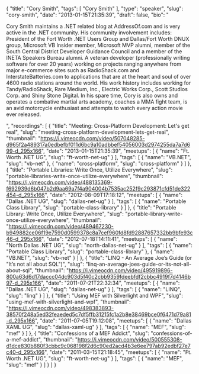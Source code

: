 {
  "title": "Cory Smith",
  "tags": [
    "Cory Smith"
  ],
  "type": "speaker",
  "slug": "cory-smith",
  "date": "2013-01-15T21:35:39",
  "draft": false,
  "bio": "<p>Cory Smith maintains a .NET related blog at AddressOf.com and is very active in the .NET community. His community involvement includes: President of the Fort Worth .NET Users Group and Dallas/Fort Worth DNUX group, Microsoft VB Insider member, Microsoft MVP alumni, member of the South Central District Developer Guidance Council and a member of the INETA Speakers Bureau alumni. A veteran developer (professionally writing software for over 20 years) working on projects ranging anywhere from major e-commerce sites such as RadioShack.com and InterstateBatteries.com to applications that are at the heart and soul of over 4600 radio stations around the world.  His work history includes working for Tandy/RadioShack, Rare Medium, Inc., Electric Works Corp., Scott Studios Corp. and Shiny Stone Digital. In his spare time, Cory is also owns and operates a combative martial arts academy, coaches a MMA fight team, is an avid motorcycle enthusiast and attempts to watch every action movie ever released.</p>",
  "recordings": [
    {
      "title": "Meeting: Cross-Platform Development: Let's get real",
      "slug": "meeting-cross-platform-development-lets-get-real",
      "thumbnail": "https://i.vimeocdn.com/video/507048285-d965f2a489317a0edbefbf011d6bc9a10adbbef54056003d2974255da7a7d699-d_295x166",
      "date": "2013-01-15T21:35:39",
      "meetups": [
        {
          "name": "Ft. Worth .NET UG",
          "slug": "ft-worth-net-ug"
        }
      ],
      "tags": [
        {
          "name": "VB.NET",
          "slug": "vb-net"
        },
        {
          "name": "cross-platform",
          "slug": "cross-platform"
        }
      ]
    },
    {
      "title": "Portable Libraries: Write Once, Utilize Everywhere",
      "slug": "portable-libraries-write-once-utilize-everywhere",
      "thumbnail": "https://i.vimeocdn.com/video/488135369-f692939d6b047b2d9aa69a7f4a904004b7535ac252f9c293871cfd51de322454-d_295x166",
      "date": "2012-08-09T17:18:12",
      "meetups": [
        {
          "name": "Dallas .NET UG",
          "slug": "dallas-net-ug"
        }
      ],
      "tags": [
        {
          "name": "Portable Class Library",
          "slug": "portable-class-library"
        }
      ]
    },
    {
      "title": "Portable Library: Write Once, Utilize Everywhere",
      "slug": "portable-library-write-once-utilize-everywhere",
      "thumbnail": "https://i.vimeocdn.com/video/489467230-b949882ce06f19e7590d0599378c8a7cef960fd8fd92887657332bb9bfe93c46-d_295x166",
      "date": "2012-07-18T14:11:41",
      "meetups": [
        {
          "name": "North Dallas .NET UG",
          "slug": "north-dallas-net-ug"
        }
      ],
      "tags": [
        {
          "name": "Portable Class Library",
          "slug": "portable-class-library"
        },
        {
          "name": "VB.NET",
          "slug": "vb-net"
        }
      ]
    },
    {
      "title": "LINQ - An Average Joe’s Guide (or \"It’s not all about SQL\")",
      "slug": "linq-an-average-joes-guide-or-its-not-all-about-sql",
      "thumbnail": "https://i.vimeocdn.com/video/495919896-800a63d6d17daccc04dc903d5f40c2cbb9359fdeebfdf2cbbc4919f7d4146b97-d_295x166",
      "date": "2011-07-21T22:32:34",
      "meetups": [
        {
          "name": "Dallas .NET UG",
          "slug": "dallas-net-ug"
        }
      ],
      "tags": [
        {
          "name": "LINQ",
          "slug": "linq"
        }
      ]
    },
    {
      "title": "Using MEF with Silverlight and WPF",
      "slug": "using-mef-with-silverlight-and-wpf",
      "thumbnail": "https://i.vimeocdn.com/video/498383893-38570f248a5ed32feaeded5c7df5ffb31215fc1a2b8e38469bce0f6471d79a81-d_295x166",
      "date": "2011-07-05T19:12:08",
      "meetups": [
        {
          "name": "Dallas XAML UG",
          "slug": "dallas-xaml-ug"
        }
      ],
      "tags": [
        {
          "name": "MEF",
          "slug": "mef"
        }
      ]
    },
    {
      "title": "Confessions of a MEF Addict",
      "slug": "confessions-of-a-mef-addict",
      "thumbnail": "https://i.vimeocdn.com/video/500555308-d1dce830b880f3cbbc9c068198f2d6c90ed2acd4b3e6ee797ab92edbf27e7c40-d_295x166",
      "date": "2011-03-15T21:18:45",
      "meetups": [
        {
          "name": "Ft. Worth .NET UG",
          "slug": "ft-worth-net-ug"
        }
      ],
      "tags": [
        {
          "name": "MEF",
          "slug": "mef"
        }
      ]
    }
  ]
}